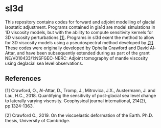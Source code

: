 # sl3d

This repository contains codes for forward and adjoint modelling of glacial isostatic adjustment. Programs contained in gia1d are model simulations in 1D viscosity models, but with the ability to compute sensitivity kernels for 3D viscosity perturbations [[1]](#1).
Programs in sl3d exent the method to allow for 3D viscosity models using a pseudospectral method developed by [[2]](#2). These codes were originally developed by Ophelia Crawford and David Al-Attar, and have been subsequently extended during as part of the 
grant NE/V010433/1:NSFGEO-NERC: Adjoint tomography of mantle viscosity using deglacial sea level observations.


## References
<a id="1">[1]</a>
Crawford, O., Al-Attar, D., Tromp, J., Mitrovica, J.X., Austermann, J. and Lau, H.C., 2018. Quantifying the sensitivity of post-glacial sea level change to laterally varying viscosity. Geophysical journal international, 214(2), pp.1324-1363.

<a id="2">[2]</a> 
Crawford O., 2019. On the viscoelastic deformation of the Earth. Ph.D. thesis, University of Cambridge. 
